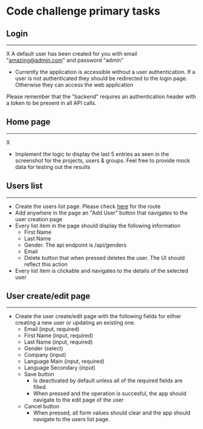 # Code challenge primary tasks

## Login

---

X
A default user has been created for you with email "amazing@admin.com" and password "admin"

- Currently the application is accessible without a user authentication. If a user is not authenticated they should be redirected to the login page. Otherwise they can access the web application

Please remember that the "backend" requires an authentication header with a token to be present in all API calls.

## Home page

---

X

- Implement the logic to display the last 5 entries as seen in the screenshot for the projects, users & groups. Feel free to provide mock data for testing out the results

## Users list

---

- Create the users list page. Please check [here](./docs/project_info.md) for the route
- Add anywhere in the page an "Add User" button that navigates to the user creation page
- Every list item in the page should display the following information
  - First Name
  - Last Name
  - Gender. The api endpoint is /api/genders
  - Email
  - Delete button that when pressed deletes the user. The UI should reflect this action
- Every list item is clickable and navigates to the details of the selected user

## User create/edit page

---

- Create the user create/edit page with the following fields for either creating a new user or updating an existing one.
  - Email (input, required)
  - First Name (input, required)
  - Last Name (input, required)
  - Gender (select)
  - Company (input)
  - Language Main (input, required)
  - Language Secondary (input)
  - Save button
    - Is deactivated by default unless all of the required fields are filled.
    - When pressed and the operation is succesful, the app should navigate to the edit page of the user
  - Cancel button
    - When pressed, all form values should clear and the app should navigate to the users list page.
